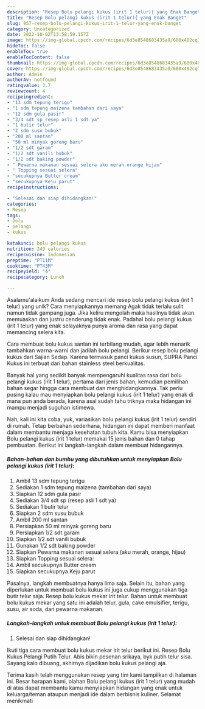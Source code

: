 ```yaml
---
description: "Resep Bolu pelangi kukus (irit 1 telur){ yang Enak Banget"
title: "Resep Bolu pelangi kukus (irit 1 telur){ yang Enak Banget"
slug: 957-resep-bolu-pelangi-kukus-irit-1-telur-yang-enak-banget
category: Uncategorized
date: 2022-10-02T13:58:59.157Z
image: https://img-global.cpcdn.com/recipes/6d3e8548683435a9/680x482cq70/bolu-pelangi-kukus-irit-1-telur-foto-resep-utama.jpg
hideToc: false
enableToc: true
enableTocContent: false
thumbnail: https://img-global.cpcdn.com/recipes/6d3e8548683435a9/680x482cq70/bolu-pelangi-kukus-irit-1-telur-foto-resep-utama.jpg
cover: https://img-global.cpcdn.com/recipes/6d3e8548683435a9/680x482cq70/bolu-pelangi-kukus-irit-1-telur-foto-resep-utama.jpg
author: Admin
authorAv: notfound
ratingvalue: 3.7
reviewcount: 4
recipeingredient:
- "13 sdm tepung terigu"
- "1 sdm tepung maizena tambahan dari saya"
- "12 sdm gula pasir"
- "3/4 sdt sp resep asli 1 sdt ya"
- "1 butir telur"
- "2 sdm susu bubuk"
- "200 ml santan"
- "50 ml minyak goreng baru"
- "1/2 sdt garam"
- "1/2 sdt vanili bubuk"
- "1/2 sdt baking powder"
- " Pewarna makanan sesuai selera aku merah orange hijau"
- " Topping sesuai selera"
- "secukupnya Butter cream"
- "secukupnya Keju parut"
recipeinstructions:

- "Selesai dan siap dihidangkan!"
categories:
- Resep
tags:
- bolu
- pelangi
- kukus

katakunci: bolu pelangi kukus 
nutrition: 249 calories
recipecuisine: Indonesian
preptime: "PT11M"
cooktime: "PT43M"
recipeyield: "4"
recipecategory: Lunch

---
```



Asalamu'alaikum Anda sedang mencari ide resep bolu pelangi kukus (irit 1 telur) yang unik? Cara menyiapkannya memang Agak tidak terlalu sulit namun tidak gampang juga. Jika keliru mengolah maka hasilnya tidak akan memuaskan dan justru cenderung tidak enak. Padahal bolu pelangi kukus (irit 1 telur) yang enak selayaknya punya aroma dan rasa yang dapat memancing selera kita.


Cara membuat bolu kukus santan ini terbilang mudah, agar lebih menarik tambahkan warna-warni dan jadilah bolu pelangi. Berikur resep bolu pelangi kukus dari Sajian Sedap. Karena termasuk panci kukus susun, SUPRA Panci Kukus ini terbuat dari bahan stainless steel berkualitas.

Banyak hal yang sedikit banyak mempengaruhi kualitas rasa dari bolu pelangi kukus (irit 1 telur), pertama dari jenis bahan, kemudian pemilihan bahan segar hingga cara membuat dan menghidangkannya. Tak perlu pusing kalau mau menyiapkan bolu pelangi kukus (irit 1 telur) yang enak di mana pun anda berada, karena asal sudah tahu triknya maka hidangan ini mampu menjadi suguhan istimewa.


Nah, kali ini kita coba, yuk, variasikan bolu pelangi kukus (irit 1 telur) sendiri di rumah. Tetap berbahan sederhana, hidangan ini dapat memberi manfaat dalam membantu menjaga kesehatan tubuh kita. Kamu bisa menyiapkan Bolu pelangi kukus (irit 1 telur) memakai 15 jenis bahan dan 0 tahap pembuatan. Berikut ini langkah-langkah dalam membuat hidangannya.

<!--inarticleads1-->

##### Bahan-bahan dan bumbu yang dibutuhkan untuk menyiapkan Bolu pelangi kukus (irit 1 telur):

1. Ambil 13 sdm tepung terigu
1. Sediakan 1 sdm tepung maizena (tambahan dari saya)
1. Siapkan 12 sdm gula pasir
1. Sediakan 3/4 sdt sp (resep asli 1 sdt ya)
1. Sediakan 1 butir telur
1. Siapkan 2 sdm susu bubuk
1. Ambil 200 ml santan
1. Persiapkan 50 ml minyak goreng baru
1. Persiapkan 1/2 sdt garam
1. Siapkan 1/2 sdt vanili bubuk
1. Gunakan 1/2 sdt baking powder
1. Siapkan  Pewarna makanan sesuai selera (aku merah, orange, hijau)
1. Siapkan  Topping sesuai selera:
1. Ambil secukupnya Butter cream
1. Siapkan secukupnya Keju parut


Pasalnya, langkah membuatnya hanya lima saja. Selain itu, bahan yang diperlukan untuk membuat bolu kukus ini juga cukup menggunakan tiga butir telur saja. Resep bolu kukus mekar irit telur. Bahan untuk membuat bolu kukus mekar yang satu ini adalah telur, gula, cake emulsifier, terigu, susu, air soda, dan pewarna makanan. 

<!--inarticleads2-->

##### Langkah-langkah untuk membuat Bolu pelangi kukus (irit 1 telur):


1. Selesai dan siap dihidangkan!

Ikuti tiga cara membuat bolu kukus mekar irit telur berikut ini. Resep Bolu Kukus Pelangi Putih Telur. Abis bikin pesenan srikaya, byk putih telur sisa. Sayang kalo dibuang, akhirnya dijadikan bolu kukus pelangi aja. 

Terima kasih telah menggunakan resep yang tim kami tampilkan di halaman ini. Besar harapan kami, olahan Bolu pelangi kukus (irit 1 telur) yang mudah di atas dapat membantu kamu menyiapkan hidangan yang enak untuk keluarga/teman ataupun menjadi ide dalam berbisnis kuliner. Selamat menikmati
